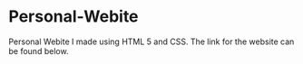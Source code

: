 # Personal-Webite
Personal Webite I made using HTML 5 and CSS. The link for the website can be found below.

